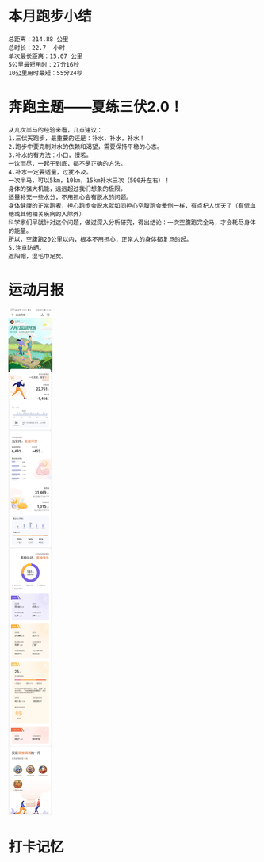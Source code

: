 # 本月跑步小结
```
总距离：214.88 公里
总时长：22.7  小时
单次最长距离：15.07 公里
5公里最短用时：27分16秒
10公里用时最短：55分24秒
```

# 奔跑主题——夏练三伏2.0！
```
从几次半马的经验来看，几点建议：
1.三伏天跑步，最重要的还是：补水，补水，补水！
2.跑步中要克制对水的依赖和渴望，需要保持平稳的心态。
3.补水的有方法：小口，慢茗。
一饮而尽，一起干到底，都不是正确的方法。
4.补水一定要适量，过犹不及。
一次半马，可以5km，10km，15km补水三次（500升左右）！
身体的强大机能，远远超过我们想象的极限。
适量补充一些水分，不用担心会有脱水的问题。
身体健康的正常跑者，担心跑步会脱水就如同担心空腹跑会晕倒一样，有点杞人忧天了（有低血糖或其他相关疾病的人除外）
科学家们早就针对这个问题，做过深入分析研究，得出结论：一次空腹跑完全马，才会耗尽身体的能量。
所以，空腹跑20公里以内，根本不用担心，正常人的身体都复旦的起。
5.注意防晒。
遮阳帽，湿毛巾足矣。
```
#  运动月报
![2021年7月](./月报_202107.jpg)

# 打卡记忆
```
```
